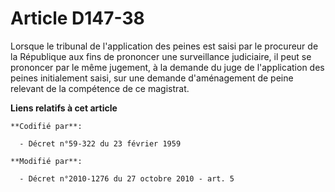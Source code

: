 # Article D147-38

Lorsque le tribunal de l'application des peines est saisi par le procureur de la République aux fins de prononcer une
surveillance judiciaire, il peut se prononcer par le même jugement, à la demande du juge de l'application des peines
initialement saisi, sur une demande d'aménagement de peine relevant de la compétence de ce magistrat.

**Liens relatifs à cet article**

	**Codifié par**:

	  - Décret n°59-322 du 23 février 1959

	**Modifié par**:

	  - Décret n°2010-1276 du 27 octobre 2010 - art. 5
